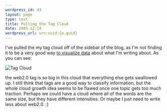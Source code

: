 ```yaml
--- 
wordpress_id: 43
layout: page
type: text
title: Pulling the Tag Cloud
date: 2005-12-14  
wordpress_url: urn:uuid:{a.guid}
---
```

<p>I've pulled the my tag cloud off of the sidebar of the blog, as I'm not finding it to be a very good way <a href="http://datamining.typepad.com/data_mining/2005/12/the_future_of_t.html" title="The Future of Tags: Cloudy">to visualize data</a> about what I'm writing about.  As you can see:</p>

<p><img src="http://kurt.karmalab.org/files/tagcloud.JPG" alt="Tag Cloud" title="Tag Cloud"/></p>

<p>the web2.0 tag is so big in this cloud that everything else gets swallowed up. I still think that tags are a good way to classify information, but the whole cloud growth idea seems to be flawed once one topic gets too much traction.  Perhaps we could have a cloud where all of the words are the same size, but they have different intensities.  Or maybe I just need to write less about web2.0.  :)</p>
